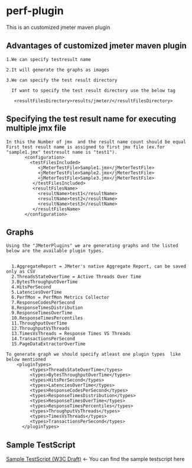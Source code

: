 perf-plugin
===========

This is an customized jmeter maven plugin


## Advantages of customized jmeter maven plugin

    1.We can specify testresult name

    2.It will generate the graphs as images

    3.We can specify the test result directory 
  
      If want to specify the test result directory use the below tag
    
       <resultFilesDirectory>results/jmeter/</resultFilesDirectory>

## Specifying the test result name for executing multiple jmx file

    In this the Number of jmx  and the result name count should be equal
    First test result name is assigned to first jmx file (ex.for "sample1.jmx" testresult name is "test1").
           <configuration>
             <testFilesIncluded>
                <jMeterTestFile>Sample1.jmx</jMeterTestFile>
                <jMeterTestFile>Sample2.jmx</jMeterTestFile>
                <jMeterTestFile>Sample3.jmx</jMeterTestFile>
              </testFilesIncluded>
              <resultFilesName>
                <resultName>test1</resultName>
                <resultName>test2</resultName>
                <resultName>test3</resultName>
              </resultFilesName>	
           </configuration>
           
## Graphs

    Using the "JMeterPlugins" we are generating graphs and the listed below are the available plugin types.
  
  
      1.AggregateReport = JMeter's native Aggregate Report, can be saved only as CSV
      2.ThreadsStateOverTime = Active Threads Over Time
      3.BytesThroughputOverTime
      4.HitsPerSecond
      5.LatenciesOverTime
      6.PerfMon = PerfMon Metrics Collector
      7.ResponseCodesPerSecond
      8.ResponseTimesDistribution
      9.ResponseTimesOverTime
      10.ResponseTimesPercentiles
      11.ThroughputOverTime
      12.ThroughputVsThreads
      13.TimesVsThreads = Response Times VS Threads
      14.TransactionsPerSecond
      15.PageDataExtractorOverTime
      
    To generate graph we should specify atleast one plugin types  like below mentioned
        <pluginTypes>
             <types>ThreadsStateOverTime</types>
             <types>BytesThroughputOverTime</types>
             <types>HitsPerSecond</types>
             <types>LatenciesOverTime</types>
             <types>ResponseCodesPerSecond</types>
             <types>ResponseTimesDistribution</types>
             <types>ResponseTimesOverTime</types>
             <types>ResponseTimesPercentiles</types>
             <types>ThroughputVsThreads</types>
             <types>TimesVsThreads</types>
             <types>TransactionsPerSecond</types>
          </pluginTypes>
        
## Sample TestScript
[Sample TestScript (W3C Draft)](https://github.com/chelladurai01/perf-plugin/blob/master/sample%20testscript/server/)
<- You can find the sample testscript here
